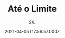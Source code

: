 ---
id: '6bbfac0d-eec4-4ffa-b1f8-1587dd849d75'
type: 'movie' # Filme, Série, Anime
title: "Até o Limite"
synopsis: ["Dez anos depois de servir no Afeganistão e voltar para casa ferido, o ex-fuzileiro Paul Landing precisa lidar com suas limitações e com o abrigo de cães que ele mantém, agora ameaçado por uma ordem para reduzir seu espaço. Não bastasse isso, ele tem que encarar o preconceito e a discriminação por sua condição. Quando um incêndio criminoso provocado por arruaceiros destrói o canil, o homem perde o controle e suas ações terão graves consequências para todos. A batalha agora é no tribunal, com Paul, sua família e seus amigos enfrentando toda uma sociedade intolerante e corrupta contra eles.",
]
originalTitle: "MBF: Man's Best Friend"
date: '2021-04-05T17:56:57.000Z'
update: '2021-04-05T17:56:57.000Z'
releaseDate: '2019-10-28T03:00:00.000Z'
imdb:
  rating: '5.2' # 8.5
  id: '' # tt0470752
duration: '2h 09 Min'
trailer:
  urls: [
    'sFKIFyTDEhY',
  ]
tags: ['720p', '1080p']
genre: ['Drama', 'Guerra'] #
quality: 'WEB-DL' # BluRay, WEB-DL, HDTV, WEB-DL4K, WEB-DLe
format: 'Mp4' # MKV, MP4, TS
audio: 'Português' # Dublado, Legendado, Dual Audio, Dub & Leg
subtitle: 'S/L' # Português, inglês,
size: '1.22 GB | 2.13 GB' # 4.8 GB
audioQuality: 10
videoQuality: 10
directors: []
#  - name: 'Lana Wachowski'
#    image: ''
#  - name: 'Lilly Wachowski'
#    image: ''
cast: []
#  - name: 'Keanu Reeves'
#    image: ''
#    characterName: 'Neo'
writers: []
#  - name: ''
#    image: ''
maturityRating:
  age: '' # L , 10, 12, 14, 16, 18
  topics: [''] # Violence, Illegal drugs, Inappropriate Language, Legal Drugs, Sexual Content, Extreme Violence
###########################################
download:
  
  - url: 'magnet:?xt=urn:btih:91dc2dfca5959ec19f291fa6ad4b47ad46775409&dn=At%c3%a9%20o%20Limite%202020%20(720p)&tr=udp%3a%2f%2ftracker.opentrackr.org%3a1337%2fannounce&tr=udp%3a%2f%2ftracker.openbittorrent.com%3a80%2fannounce&tr=udp%3a%2f%2ftracker.trackerfix.com%3a80%2fannounce&tr=udp%3a%2f%2ftracker.coppersurfer.tk%3a6969%2fannounce&tr=udp%3a%2f%2ftracker.leechers-paradise.org%3a6969%2fannounce&tr=udp%3a%2f%2feddie4.nl%3a6969%2fannounce&tr=udp%3a%2f%2fp4p.arenabg.com%3a1337%2fannounce&tr=udp%3a%2f%2fexplodie.org%3a6969%2fannounce&tr=udp%3a%2f%2fzer0day.ch%3a1337%2fannounce'
    resolution: '720p' # 720p, 1080p, 4K,
    audio: 'Dublado' # Dublado, Legendado, Dual Audio
    size: '' # 4.8 GB
    quality: '' # BluRay, WEB-DL
    format: '' # MKV
  - url: 'magnet:?xt=urn:btih:d012173ee5d0b8cea43835aa6e327128f1d8b6d0&dn=At%c3%a9%20o%20Limite%202020%20(1080p)&tr=udp%3a%2f%2ftracker.opentrackr.org%3a1337%2fannounce&tr=udp%3a%2f%2ftracker.openbittorrent.com%3a80%2fannounce&tr=udp%3a%2f%2ftracker.trackerfix.com%3a80%2fannounce&tr=udp%3a%2f%2ftracker.coppersurfer.tk%3a6969%2fannounce&tr=udp%3a%2f%2ftracker.leechers-paradise.org%3a6969%2fannounce&tr=udp%3a%2f%2feddie4.nl%3a6969%2fannounce&tr=udp%3a%2f%2fp4p.arenabg.com%3a1337%2fannounce&tr=udp%3a%2f%2fexplodie.org%3a6969%2fannounce&tr=udp%3a%2f%2fzer0day.ch%3a1337%2fannounce'
    resolution: '1080p' # 720p, 1080p, 4K,
    audio: 'Dublado' # Dublado, Legendado, Dual Audio
    size: '' # 4.8 GB
    quality: '' # BluRay, WEB-DL
    format: '' # MKV
images:
  cover: '/assets/movies/ate-o-limite.jpg'
  background: '/assets/movies/'
---